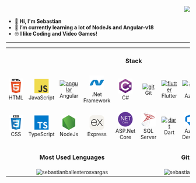 <div align="end">
    <a href="https://visitcount.itsvg.in">
      <img src="https://visitcount.itsvg.in/api?id=sebastianballesterosvargas&label=Profile%20Views&color=1&icon=5&pretty=true" />
    </a>
</div>

- 👋 **Hi, I'm Sebastian**
- 🌱 **I’m currently learning a lot of NodeJs and Angular-v18**
- 🤓 **I like Coding and Video Games!**

<hr>

<table cellpadding="5" cellspacing="0" border="0" align="center">
    <tr>
        <td colspan="10" align="center"><h3>Stack</h3></td>
    </tr>
    <tr height="100px">
        <td width="10%" cellpadding="5" cellspacing="0" border="0" align="center">
            <a href="https://www.w3.org/html/" target="_blank" rel="noreferrer">
                <img src="https://raw.githubusercontent.com/devicons/devicon/master/icons/html5/html5-original-wordmark.svg" alt="html5" width="40" height="40"/></a>
                <div> HTML </div></td>
        <td width="10%" cellpadding="5" cellspacing="0" border="0" align="center">
            <a href="https://developer.mozilla.org/en-US/docs/Web/JavaScript" target="_blank" rel="noreferrer">
                <img src="https://raw.githubusercontent.com/devicons/devicon/master/icons/javascript/javascript-original.svg" alt="javascript" width="40" height="40"/></a>
                <div> JavaScript </div></td>
        <td width="10%" cellpadding="5" cellspacing="0" border="0" align="center">
            <a href="https://angular.io" target="_blank" rel="noreferrer">
                <img src="https://angular.io/assets/images/logos/angular/angular.svg" alt="angular" width="40" height="40"/></a>
                <div> Angular </div></td>
        <td width="10%" cellpadding="5" cellspacing="0" border="0" align="center">
            <a href="https://dotnet.microsoft.com/" target="_blank" rel="noreferrer">
                <img src="https://raw.githubusercontent.com/devicons/devicon/master/icons/dot-net/dot-net-plain.svg" alt="dotnet" width="40" height="40"/></a>
                <div> .Net </div> <div> Framework </div></td>
        <td width="10%" cellpadding="5" cellspacing="0" border="0" align="center">
            <a href="https://www.w3schools.com/cs/" target="_blank" rel="noreferrer">
                <img src="https://raw.githubusercontent.com/devicons/devicon/master/icons/csharp/csharp-original.svg" alt="csharp" width="40" height="40"/></a>
                <div> C# </div></td>
        <td width="10%" cellpadding="5" cellspacing="0" border="0" align="center">
            <a href="https://git-scm.com/" target="_blank" rel="noreferrer">
                <img src="https://www.vectorlogo.zone/logos/git-scm/git-scm-icon.svg" alt="git" width="40" height="40"/></a>
                <div> Git </div></td>
        <td width="10%" cellpadding="5" cellspacing="0" border="0" align="center">
            <a href="https://flutter.dev" target="_blank" rel="noreferrer">
                <img src="https://www.vectorlogo.zone/logos/flutterio/flutterio-icon.svg" alt="flutter" width="40" height="40"/></a>
                <div> Flutter </div></td>
        <td width="10%" cellpadding="5" cellspacing="0" border="0" align="center">
            <a href="https://azure.microsoft.com/en-in/" target="_blank" rel="noreferrer">
                <img src="https://www.vectorlogo.zone/logos/microsoft_azure/microsoft_azure-icon.svg" alt="azure" width="40" height="40"/></a>
                <div> Azure </div></td>
        <td width="10%" cellpadding="5" cellspacing="0" border="0" align="center">
            <a href="https://jasmine.github.io/" target="_blank" rel="noreferrer">
                <img src="https://www.vectorlogo.zone/logos/jasmine/jasmine-icon.svg" alt="jasmine" width="40" height="40"/></a>
                <div> Jasmine </div></td>
        <td width="10%" cellpadding="5" cellspacing="0" border="0" align="center">
            <a href="https://jestjs.io/" target="_blank" rel="noreferrer">
                <img src="https://raw.githubusercontent.com/devicons/devicon/master/icons/jest/jest-plain.svg" alt="jest" width="40" height="40"/></a>
                <div> Jest </div></td>
    </tr>
    <tr height="100px">
        <td width="10%" cellpadding="5" cellspacing="0" border="0" align="center">
            <a href="https://www.w3schools.com/css/" target="_blank" rel="noreferrer">
                <img src="https://raw.githubusercontent.com/devicons/devicon/master/icons/css3/css3-original-wordmark.svg" alt="css3" width="40" height="40"/></a>
                <div> CSS </div></th>
        <td width="10%" cellpadding="5" cellspacing="0" border="0" align="center">
            <a href="https://www.typescriptlang.org/" target="_blank" rel="noreferrer">
                <img src="https://raw.githubusercontent.com/devicons/devicon/master/icons/typescript/typescript-original.svg" alt="typescript" width="40" height="40"/></a>
                <div> TypeScript </div></th>
        <td width="10%" cellpadding="5" cellspacing="0" border="0" align="center">
<!--             <a href="https://nestjs.com/" target="_blank" rel="noreferrer">
                <img src="https://raw.githubusercontent.com/devicons/devicon/master/icons/nestjs/nestjs-original.svg" alt="nestjs" width="40" height="40"/></a>
                <div> NestJs </div></td> -->
            <a href="https://nodejs.org/en" target="_blank" rel="noreferrer">
                <img src="https://raw.githubusercontent.com/devicons/devicon/master/icons/nodejs/nodejs-original.svg" alt="nodejs" width="40" height="40"/></a>
                <div> NodeJs </div></td>
        <td width="10%" cellpadding="5" cellspacing="0" border="0" align="center">
            <a href="https://expressjs.com/" target="_blank" rel="noreferrer">
                <img src="https://raw.githubusercontent.com/tandpfun/skill-icons/main/icons/ExpressJS-Light.svg" alt="expressjs" width="40" height="40"/></a>
                <div> Express </div></td>
        <td width="10%" cellpadding="5" cellspacing="0" border="0" align="center">
            <a href="https://dotnet.microsoft.com/" target="_blank" rel="noreferrer">
                <img src="https://raw.githubusercontent.com/devicons/devicon/master/icons/dotnetcore/dotnetcore-original.svg" alt="aspnet-core" width="40" height="40"/></a>
                <div> ASP.Net </div> <div> Core </div></td>
        <td width="10%" cellpadding="5" cellspacing="0" border="0" align="center">
            <a href="https://www.microsoft.com/en-us/sql-server" target="_blank" rel="noreferrer">
                <img src="https://raw.githubusercontent.com/devicons/devicon/master/icons/microsoftsqlserver/microsoftsqlserver-original.svg" alt="mssql" width="40" height="40"/></a>
                <div> SQL </div> <div> Server </div></td>
        <td width="10%" cellpadding="5" cellspacing="0" border="0" align="center">
            <a href="https://dart.dev" target="_blank" rel="noreferrer">
                <img src="https://www.vectorlogo.zone/logos/dartlang/dartlang-icon.svg" alt="dart" width="40" height="40"/></a>
                <div> Dart </div></td>
        <td width="10%" cellpadding="5" cellspacing="0" border="0" align="center">
            <a href="https://azure.microsoft.com/es-es/products/devops" target="_blank" rel="noreferrer">
                <img src="https://raw.githubusercontent.com/devicons/devicon/master/icons/azuredevops/azuredevops-plain.svg" alt="azure-devops" width="40" height="40"/></a>
                <div> Azure </div> <div> DevOps </div></th>
        <td width="10%" cellpadding="5" cellspacing="0" border="0" align="center">
            <a href="https://karma-runner.github.io/latest/index.html" target="_blank" rel="noreferrer">
                <img src="https://raw.githubusercontent.com/detain/svg-logos/780f25886640cef088af994181646db2f6b1a3f8/svg/karma.svg" alt="karma" width="40" height="40"/></a>
                <div> Karma </div></td>
        <td width="10%" cellpadding="5" cellspacing="0" border="0" align="center">
            <a href="https://www.sonarsource.com/products/sonarqube/" target="_blank" rel="noreferrer">
                <img src="https://raw.githubusercontent.com/devicons/devicon/master/icons/sonarqube/sonarqube-original.svg" alt="sonarqube" width="40" height="40"/></a>
                <div> SonarQube </div></td>
    </tr>
    <tr>
        <td colspan="5" align="center"><h3>Most Used Lenguages</h3></td>
        <td colspan="5" align="center"><h3>GitHub Stats</h3></td>
    </tr>
    <tr>
        <td colspan="5" align="center">
            <img src="https://github-readme-stats.vercel.app/api/top-langs?username=sebastianballesterosvargas&show_icons=true&layout=compact&locale=en&theme=transparent&hide_border=true&hide_title=true&card_width=50%" alt="sebastianballesterosvargas" />
        </td>
        <td colspan="5" align="center">
            <img src="https://github-readme-stats.vercel.app/api?username=sebastianballesterosvargas&show_icons=true&theme=transparent&hide_border=true&hide_title=true&include_all_commits=true&card_width=50%" alt="sebastianballesterosvargas" />
        </td>
    </tr>
</table>
